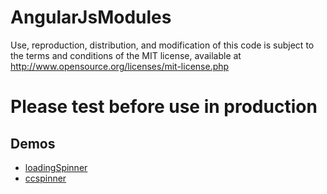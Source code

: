 AngularJsModules
===========
  
Use, reproduction, distribution, and modification of this code is subject to the terms and conditions of the MIT license, available at http://www.opensource.org/licenses/mit-license.php
 
<h1>Please test before use in production</h1>

<h2>Demos</h2>
<ul>
<li><a href="http://plnkr.co/Auyi3VYnhIXsjBtw6yJ5" alt="loadingSpinner">loadingSpinner</a></li>
<li><a href="https://plnkr.co/ZHFNKJswOlCHRfbjfbhZ" alt="ccspinner">ccspinner</a></li>
</ul>

